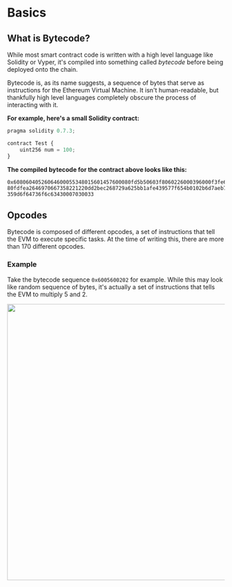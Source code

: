 # Basics

## What is Bytecode?

While most smart contract code is written with a high level language like Solidity or Vyper, it's compiled into something called _bytecode_ before being deployed onto the chain.

Bytecode is, as its name suggests, a sequence of bytes that serve as instructions for the Ethereum Virtual Machine. It isn't human-readable, but thankfully high level languages completely obscure the process of interacting with it.

**For example, here's a small Solidity contract:**

```js
pragma solidity 0.7.3;

contract Test {
    uint256 num = 100;
}
```

**The compiled bytecode for the contract above looks like this:**

```
0x60806040526064600055348015601457600080fd5b50603f8060226000396000f3fe60806040526000
80fdfea2646970667358221220dd2bec268729a625bb1afe439577f654b0102b6d7aeb76aeaeef1d14d6
359d6f64736f6c63430007030033
```

## Opcodes

Bytecode is composed of different opcodes, a set of instructions that tell the EVM to execute specific tasks. At the time of writing this, there are more than 170 different opcodes.

### Example

Take the bytecode sequence `0x6005600202` for example. While this may look like random sequence of bytes, it's actually a set of instructions that tells the EVM to multiply 5 and 2.

<p align="center"><img src="https://i.imgur.com/n38Fd1i.png" width="640px"/></p>

